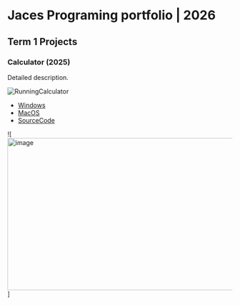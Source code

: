 # Jaces Programing portfolio | 2026

## Term 1 Projects

### Calculator (2025)

Detailed description.

![RunningCalculator]()

* [Windows]()
* [MacOS]()
* [SourceCode]()

![<img width="530" height="341" alt="image" src="https://github.com/user-attachments/assets/28bbfdab-26ab-48fb-954e-f2d2c67e5209" />
]
